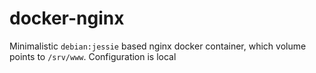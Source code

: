 docker-nginx
============

Minimalistic `debian:jessie` based nginx docker container, which volume points to `/srv/www`. Configuration is local
